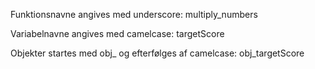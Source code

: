 Funktionsnavne angives med underscore: multiply_numbers

Variabelnavne angives med camelcase: targetScore

Objekter startes med obj_ og efterfølges af camelcase: obj_targetScore
